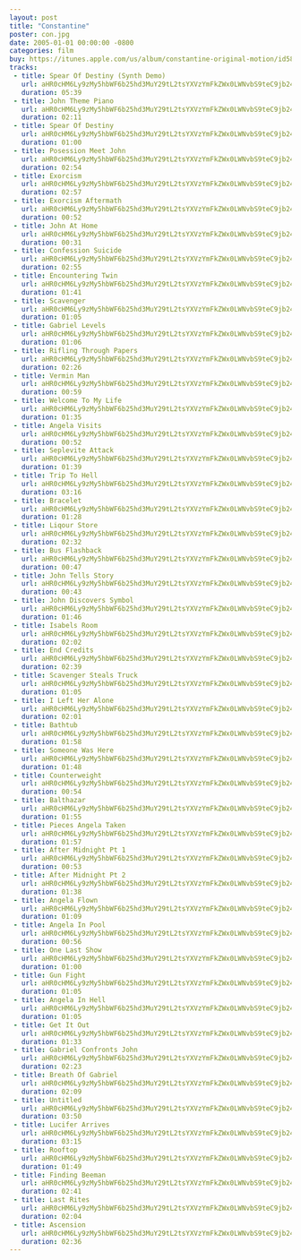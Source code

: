 ```yaml
---
layout: post
title: "Constantine"
poster: con.jpg
date: 2005-01-01 00:00:00 -0800
categories: film
buy: https://itunes.apple.com/us/album/constantine-original-motion/id58713956
tracks:
 - title: Spear Of Destiny (Synth Demo)
   url: aHR0cHM6Ly9zMy5hbWF6b25hd3MuY29tL2tsYXVzYmFkZWx0LWNvbS9teC9jb24vU3BlYXJPZkRlc3RpbnlNSVgubXAz
   duration: 05:39
 - title: John Theme Piano
   url: aHR0cHM6Ly9zMy5hbWF6b25hd3MuY29tL2tsYXVzYmFkZWx0LWNvbS9teC9jb24vSm9obiBUaGVtZSBQaWFuby5tcDM=
   duration: 02:11
 - title: Spear Of Destiny
   url: aHR0cHM6Ly9zMy5hbWF6b25hd3MuY29tL2tsYXVzYmFkZWx0LWNvbS9teC9jb24vMW0xIFNwZWFyT2ZEZXN0aW55Lm1wMw==
   duration: 01:00
 - title: Posession Meet John
   url: aHR0cHM6Ly9zMy5hbWF6b25hd3MuY29tL2tsYXVzYmFkZWx0LWNvbS9teC9jb24vMW0zIFBvc2Vzc2lvbl9NZWV0Sm9obi5tcDM=
   duration: 02:54
 - title: Exorcism
   url: aHR0cHM6Ly9zMy5hbWF6b25hd3MuY29tL2tsYXVzYmFkZWx0LWNvbS9teC9jb24vMW00IEV4b3JjaXNtLm1wMw==
   duration: 02:57
 - title: Exorcism Aftermath
   url: aHR0cHM6Ly9zMy5hbWF6b25hd3MuY29tL2tsYXVzYmFkZWx0LWNvbS9teC9jb24vMW01IEV4b3JjaXNtQWZ0ZXJtYXRoLm1wMw==
   duration: 00:52
 - title: John At Home
   url: aHR0cHM6Ly9zMy5hbWF6b25hd3MuY29tL2tsYXVzYmFkZWx0LWNvbS9teC9jb24vMW01YSBKb2huQXRIb21lLm1wMw==
   duration: 00:31
 - title: Confession Suicide
   url: aHR0cHM6Ly9zMy5hbWF6b25hd3MuY29tL2tsYXVzYmFkZWx0LWNvbS9teC9jb24vMW02IENvbmZlc3Npb25fU3VpY2lkZS5tcDM=
   duration: 02:55
 - title: Encountering Twin
   url: aHR0cHM6Ly9zMy5hbWF6b25hd3MuY29tL2tsYXVzYmFkZWx0LWNvbS9teC9jb24vMW05IEVuY291bnRlcmluZ1R3aW4ubXAz
   duration: 01:41
 - title: Scavenger
   url: aHR0cHM6Ly9zMy5hbWF6b25hd3MuY29tL2tsYXVzYmFkZWx0LWNvbS9teC9jb24vMW05YSBTY2F2ZW5nZXIubXAz
   duration: 01:05
 - title: Gabriel Levels
   url: aHR0cHM6Ly9zMy5hbWF6b25hd3MuY29tL2tsYXVzYmFkZWx0LWNvbS9teC9jb24vMm0xMSBHYWJyaWVsTGV2ZWxzLm1wMw==
   duration: 01:06
 - title: Rifling Through Papers
   url: aHR0cHM6Ly9zMy5hbWF6b25hd3MuY29tL2tsYXVzYmFkZWx0LWNvbS9teC9jb24vMm0xMi0xMyBSaWZsaW5nVGhyb3VnaFBhcGVycy5tcDM=
   duration: 02:26
 - title: Vermin Man
   url: aHR0cHM6Ly9zMy5hbWF6b25hd3MuY29tL2tsYXVzYmFkZWx0LWNvbS9teC9jb24vMm0xNGEgVmVybWluTWFuLm1wMw==
   duration: 00:59
 - title: Welcome To My Life
   url: aHR0cHM6Ly9zMy5hbWF6b25hd3MuY29tL2tsYXVzYmFkZWx0LWNvbS9teC9jb24vMm0xNWEgV2VsY29tZVRvTXlMaWZlLm1wMw==
   duration: 01:35
 - title: Angela Visits
   url: aHR0cHM6Ly9zMy5hbWF6b25hd3MuY29tL2tsYXVzYmFkZWx0LWNvbS9teC9jb24vMm0xNiBBbmdlbGFWaXNpdHMubXAz
   duration: 00:52
 - title: Seplevite Attack
   url: aHR0cHM6Ly9zMy5hbWF6b25hd3MuY29tL2tsYXVzYmFkZWx0LWNvbS9teC9jb24vMm0xNyBTZXBsZXZpdGVBdHRhY2subXAz
   duration: 01:39
 - title: Trip To Hell
   url: aHR0cHM6Ly9zMy5hbWF6b25hd3MuY29tL2tsYXVzYmFkZWx0LWNvbS9teC9jb24vM20xOCBUcmlwVG9IZWxsLm1wMw==
   duration: 03:16
 - title: Bracelet
   url: aHR0cHM6Ly9zMy5hbWF6b25hd3MuY29tL2tsYXVzYmFkZWx0LWNvbS9teC9jb24vM20xOSBCcmFjZWxldC5tcDM=
   duration: 01:28
 - title: Liqour Store
   url: aHR0cHM6Ly9zMy5hbWF6b25hd3MuY29tL2tsYXVzYmFkZWx0LWNvbS9teC9jb24vM20yMCBMaXFvdXJTdG9yZS5tcDM=
   duration: 02:32
 - title: Bus Flashback
   url: aHR0cHM6Ly9zMy5hbWF6b25hd3MuY29tL2tsYXVzYmFkZWx0LWNvbS9teC9jb24vM20yMWEgQnVzRmxhc2hiYWNrLm1wMw==
   duration: 00:47
 - title: John Tells Story
   url: aHR0cHM6Ly9zMy5hbWF6b25hd3MuY29tL2tsYXVzYmFkZWx0LWNvbS9teC9jb24vM20yMiBKb2huVGVsbHNTdG9yeS5tcDM=
   duration: 00:43
 - title: John Discovers Symbol
   url: aHR0cHM6Ly9zMy5hbWF6b25hd3MuY29tL2tsYXVzYmFkZWx0LWNvbS9teC9jb24vM20yMyBKb2huRGlzY292ZXJzU3ltYm9sLm1wMw==
   duration: 01:46
 - title: Isabels Room
   url: aHR0cHM6Ly9zMy5hbWF6b25hd3MuY29tL2tsYXVzYmFkZWx0LWNvbS9teC9jb24vM20yNCBJc2FiZWxzUm9vbS5tcDM=
   duration: 02:02
 - title: End Credits
   url: aHR0cHM6Ly9zMy5hbWF6b25hd3MuY29tL2tsYXVzYmFkZWx0LWNvbS9teC9jb24vNm00OSBFbmRDcmVkaXRzLm1wMw==
   duration: 02:39
 - title: Scavenger Steals Truck
   url: aHR0cHM6Ly9zMy5hbWF6b25hd3MuY29tL2tsYXVzYmFkZWx0LWNvbS9teC9jb24vM20yNmEgU2NhdmVuZ2VyU3RlYWxzVHJ1Y2subXAz
   duration: 01:05
 - title: I Left Her Alone
   url: aHR0cHM6Ly9zMy5hbWF6b25hd3MuY29tL2tsYXVzYmFkZWx0LWNvbS9teC9jb24vNG0yN2EgSUxlZnRIZXJBbG9uZS5tcDM=
   duration: 02:01
 - title: Bathtub
   url: aHR0cHM6Ly9zMy5hbWF6b25hd3MuY29tL2tsYXVzYmFkZWx0LWNvbS9teC9jb24vNG0yN2IgQmF0aHR1Yi5tcDM=
   duration: 01:58
 - title: Someone Was Here
   url: aHR0cHM6Ly9zMy5hbWF6b25hd3MuY29tL2tsYXVzYmFkZWx0LWNvbS9teC9jb24vNG0yOSBTb21lb25lV2FzSGVyZS5tcDM=
   duration: 01:48
 - title: Counterweight
   url: aHR0cHM6Ly9zMy5hbWF6b25hd3MuY29tL2tsYXVzYmFkZWx0LWNvbS9teC9jb24vNG0zMCBDb3VudGVyd2VpZ2h0Lm1wMw==
   duration: 00:54
 - title: Balthazar
   url: aHR0cHM6Ly9zMy5hbWF6b25hd3MuY29tL2tsYXVzYmFkZWx0LWNvbS9teC9jb24vNG0zMSBCYWx0aGF6YXIubXAz
   duration: 01:55
 - title: Pieces Angela Taken
   url: aHR0cHM6Ly9zMy5hbWF6b25hd3MuY29tL2tsYXVzYmFkZWx0LWNvbS9teC9jb24vNG0zMyBQaWVjZXNfQW5nZWxhVGFrZW4ubXAz
   duration: 01:57
 - title: After Midnight Pt 1
   url: aHR0cHM6Ly9zMy5hbWF6b25hd3MuY29tL2tsYXVzYmFkZWx0LWNvbS9teC9jb24vNW0zNGEgQWZ0ZXJNaWRuaWdodFB0MS5tcDM=
   duration: 00:53
 - title: After Midnight Pt 2
   url: aHR0cHM6Ly9zMy5hbWF6b25hd3MuY29tL2tsYXVzYmFkZWx0LWNvbS9teC9jb24vNW0zNGIgQWZ0ZXJNaWRuaWdodFB0Mi5tcDM=
   duration: 01:38
 - title: Angela Flown
   url: aHR0cHM6Ly9zMy5hbWF6b25hd3MuY29tL2tsYXVzYmFkZWx0LWNvbS9teC9jb24vNW0zNiBBbmdlbGFGbG93bi5tcDM=
   duration: 01:09
 - title: Angela In Pool
   url: aHR0cHM6Ly9zMy5hbWF6b25hd3MuY29tL2tsYXVzYmFkZWx0LWNvbS9teC9jb24vNW0zNyBBbmdlbGFJblBvb2wubXAz
   duration: 00:56
 - title: One Last Show
   url: aHR0cHM6Ly9zMy5hbWF6b25hd3MuY29tL2tsYXVzYmFkZWx0LWNvbS9teC9jb24vNW0zOGEgT25lTGFzdFNob3cubXAz
   duration: 01:00
 - title: Gun Fight
   url: aHR0cHM6Ly9zMy5hbWF6b25hd3MuY29tL2tsYXVzYmFkZWx0LWNvbS9teC9jb24vNW0zOEIgR3VuRmlnaHQubXAz
   duration: 01:05
 - title: Angela In Hell
   url: aHR0cHM6Ly9zMy5hbWF6b25hd3MuY29tL2tsYXVzYmFkZWx0LWNvbS9teC9jb24vNW00MCBBbmdlbGFJbkhlbGwubXAz
   duration: 01:05
 - title: Get It Out
   url: aHR0cHM6Ly9zMy5hbWF6b25hd3MuY29tL2tsYXVzYmFkZWx0LWNvbS9teC9jb24vNW00MWIgR2V0SXRPdXQubXAz
   duration: 01:33
 - title: Gabriel Confronts John
   url: aHR0cHM6Ly9zMy5hbWF6b25hd3MuY29tL2tsYXVzYmFkZWx0LWNvbS9teC9jb24vNW00MyBHYWJyaWVsQ29uZnJvbnRzSm9obi5tcDM=
   duration: 02:23
 - title: Breath Of Gabriel
   url: aHR0cHM6Ly9zMy5hbWF6b25hd3MuY29tL2tsYXVzYmFkZWx0LWNvbS9teC9jb24vNW00NCBCcmVhdGhPZkdhYnJpZWwubXAz
   duration: 02:09
 - title: Untitled
   url: aHR0cHM6Ly9zMy5hbWF6b25hd3MuY29tL2tsYXVzYmFkZWx0LWNvbS9teC9jb24vNW00NGEgU3RNaXgubXAz
   duration: 03:50
 - title: Lucifer Arrives
   url: aHR0cHM6Ly9zMy5hbWF6b25hd3MuY29tL2tsYXVzYmFkZWx0LWNvbS9teC9jb24vNm00NSBMdWNpZmVyQXJyaXZlcy5tcDM=
   duration: 03:15
 - title: Rooftop
   url: aHR0cHM6Ly9zMy5hbWF6b25hd3MuY29tL2tsYXVzYmFkZWx0LWNvbS9teC9jb24vNm00OCBSb29mdG9wLm1wMw==
   duration: 01:49
 - title: Finding Beeman
   url: aHR0cHM6Ly9zMy5hbWF6b25hd3MuY29tL2tsYXVzYmFkZWx0LWNvbS9teC9jb24vM20yNiBGaW5kaW5nQmVlbWFuLm1wMw==
   duration: 02:41
 - title: Last Rites
   url: aHR0cHM6Ly9zMy5hbWF6b25hd3MuY29tL2tsYXVzYmFkZWx0LWNvbS9teC9jb24vMTEgNG0zMiBMYXN0Uml0ZXMubXAz
   duration: 02:04
 - title: Ascension
   url: aHR0cHM6Ly9zMy5hbWF6b25hd3MuY29tL2tsYXVzYmFkZWx0LWNvbS9teC9jb24vMTIgNm00NiBBc2NlbnNpb24ubXAz
   duration: 02:36
---
```

